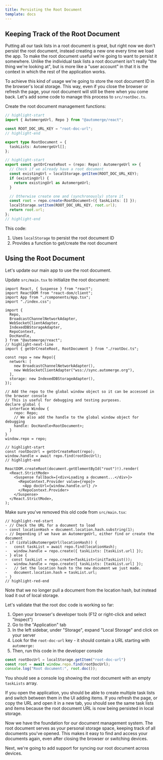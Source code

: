 ```yaml
---
title: Persisting the Root Document
template: docs
---
```


## Keeping Track of the Root Document

Putting all our task lists in a root document is great, but right now we don't persist the root document, instead creating a new one every time we load the app. To make the root document useful we're going to want to persist it somewhere. Unlike the individual task lists a root document isn't really "the thing we're looking at", but is more like a "user account" in that it is the context in which the rest of the application works.

To achieve this kind of usage we're going to store the root document ID in the browser's local storage. This way, even if you close the browser or refresh the page, your root document will still be there when you come back. Let's add some code to manage this process to `src/rootDoc.ts`.

Create the root document management functions:

```ts file="src/rootDoc.ts"
// highlight-start
import { AutomergeUrl, Repo } from "@automerge/react";

const ROOT_DOC_URL_KEY = "root-doc-url";
// highlight-end

export type RootDocument = {
  taskLists: AutomergeUrl[];
};

// highlight-start
export const getOrCreateRoot = (repo: Repo): AutomergeUrl => {
  // Check if we already have a root document
  const existingUrl = localStorage.getItem(ROOT_DOC_URL_KEY);
  if (existingUrl) {
    return existingUrl as AutomergeUrl;
  }

  // Otherwise create one and (synchronously) store it
  const root = repo.create<RootDocument>({ taskLists: [] });
  localStorage.setItem(ROOT_DOC_URL_KEY, root.url);
  return root.url;
};
// highlight-end
```

This code:

1. Uses `localStorage` to persist the root document ID
2. Provides a function to get/create the root document



## Using the Root Document

Let's update our main app to use the root document.

Update `src/main.tsx` to initialize the root document:

```tsx
import React, { Suspense } from "react";
import ReactDOM from "react-dom/client";
import App from "./components/App.tsx";
import "./index.css";

import {
  Repo,
  BroadcastChannelNetworkAdapter,
  WebSocketClientAdapter,
  IndexedDBStorageAdapter,
  RepoContext,
  DocHandle,
} from "@automerge/react";
// highlight-next-line
import { getOrCreateRoot, RootDocument } from "./rootDoc.ts";

const repo = new Repo({
  network: [
    new BroadcastChannelNetworkAdapter(),
    new WebSocketClientAdapter("wss://sync.automerge.org"),
  ],
  storage: new IndexedDBStorageAdapter(),
});

// Add the repo to the global window object so it can be accessed in the browser console
// This is useful for debugging and testing purposes.
declare global {
  interface Window {
    repo: Repo;
    // We also add the handle to the global window object for debugging
    handle: DocHandle<RootDocument>;
  }
}
window.repo = repo;

// highlight-start
const rootDocUrl = getOrCreateRoot(repo);
window.handle = await repo.find(rootDocUrl);
// highlight-end

ReactDOM.createRoot(document.getElementById("root")!).render(
  <React.StrictMode>
    <Suspense fallback={<div>Loading a document...</div>}>
      <RepoContext.Provider value={repo}>
        <App docUrl={window.handle.url} />
      </RepoContext.Provider>
    </Suspense>
  </React.StrictMode>,
);
```

Make sure you've removed this old code from `src/main.tsx`:
```tsx
// highlight-red-start
- // Check the URL for a document to load
- const locationHash = document.location.hash.substring(1);
- // Depending if we have an AutomergeUrl, either find or create the document
- if (isValidAutomergeUrl(locationHash)) {
-   const taskList = await repo.find(locationHash);
-   window.handle = repo.create({ taskLists: [taskList.url] });
- } else {
-  const taskList = repo.create<TaskList>(initTaskList());
-   window.handle = repo.create({ taskLists: [taskList.url] });
-   // Set the location hash to the new document we just made.
-   document.location.hash = taskList.url;
- }
// highlight-red-end
```

Note that we no longer pull a document from the location hash, but instead load it out of local storage.

Let's validate that the root doc code is working so far:

1. Open your browser's developer tools (F12 or right-click and select "Inspect")
2. Go to the "Application" tab
3. In the left sidebar, under "Storage", expand "Local Storage" and click on your server
4. Look for the `root-doc-url` key - it should contain a URL starting with `automerge:`
5. Then, run this code in the developer console

```js
const rootDocUrl = localStorage.getItem("root-doc-url")
const root = await window.repo.find(rootDocUrl);
console.log("Root document:", root.doc());
```
You should see a console log showing the root document with an empty `taskLists` array.

If you open the application, you should be able to create multiple task lists and switch between them in the UI adding items. If you refresh the page, or copy the URL and open it in a new tab, you should see the same task lists and items because the root document URL is now being persisted in local storage.

Now we have the foundation for our document management system. The root document serves as your personal storage space, keeping track of all documents you've opened. This makes it easy to find and access your documents again, even after closing the browser or switching devices.

Next, we're going to add support for syncing our root document across devices.
